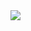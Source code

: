 
<img src = "https://github-profile-summary-cards.vercel.app/api/cards/profile-details?username=shiyu1314">
